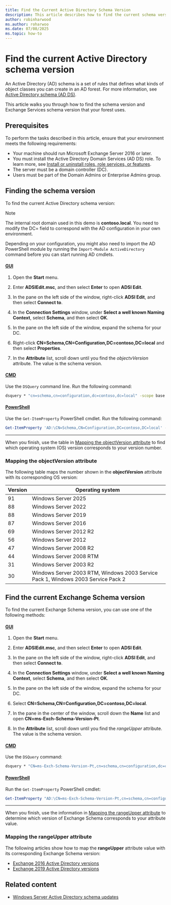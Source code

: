 ```yaml
---
title: Find the Current Active Directory Schema Version
description: This article describes how to find the current schema version in Active Directory for Windows Server.
author: robinharwood
ms.author: roharwoo
ms.date: 07/08/2025
ms.topic: how-to
---
```


# Find the current Active Directory schema version

An Active Directory (AD) schema is a set of rules that defines what kinds of object classes you can create in an AD forest. For more information, see [Active Directory schema (AD DS)](/windows/win32/ad/active-directory-schema).

This article walks you through how to find the schema version and Exchange Services schema version that your forest uses.

## Prerequisites

To perform the tasks described in this article, ensure that your environment meets the following requirements:

- Your machine should run Microsoft Exchange Server 2016 or later.
- You must install the Active Directory Domain Services (AD DS) role. To learn more, see [Install or uninstall roles, role services, or features](../../../administration/server-manager/install-or-uninstall-roles-role-services-or-features.md).
- The server must be a domain controller (DC).
- Users must be part of the Domain Admins or Enterprise Admins group.

## Finding the schema version

To find the current Active Directory schema version:

> [!NOTE]
> The internal root domain used in this demo is **contoso.local**. You need to modify the DC= field to correspond with the AD configuration in your own environment.
>
>Depending on your configuration, you might also need to import the AD PowerShell module by running the `Import-Module ActiveDirectory` command before you can start running AD cmdlets.

#### [GUI](#tab/gui)

1. Open the **Start** menu.

1. Enter **ADSIEdit.msc**, and then select **Enter** to open **ADSI Edit**.

1. In the pane on the left side of the window, right-click **ADSI Edit**, and then select **Connect to**.

1. In the **Connection Settings** window, under **Select a well known Naming Context**, select **Schema**, and then select **OK**.

1. In the pane on the left side of the window, expand the schema for your DC.

1. Right-click **CN=Schema,CN=Configuration,DC=contoso,DC=local** and then select **Properties**.

1. In the **Attribute** list, scroll down until you find the *objectvVersion* attribute. The value is the schema version.

#### [CMD](#tab/cmd)

Use the `DSQuery` command line. Run the following command:

```cmd
dsquery * "cn=schema,cn=configuration,dc=contoso,dc=local" -scope base -attr objectVersion
```

#### [PowerShell](#tab/powershell)

Use the `Get-ItemProperty` PowerShell cmdlet. Run the following command:

```powershell
Get-ItemProperty 'AD:\CN=Schema,CN=Configuration,DC=contoso,DC=local' -Name objectVersion
```

---

When you finish, use the table in [Mapping the objectVersion attribute](#mapping-the-objectversion-attribute) to find which operating system (OS) version corresponds to your version number.

### Mapping the objectVersion attribute

The following table maps the number shown in the **objectVersion** attribute with its corresponding OS version:

| Version | Operating system |
|---|---|
|91|Windows Server 2025|
|88|Windows Server 2022|
|88|Windows Server 2019|
|87|Windows Server 2016|
|69|Windows Server 2012 R2|
|56|Windows Server 2012|
|47|Windows Server 2008 R2|
|44|Windows Server 2008 RTM|
|31|Windows Server 2003 R2|
|30|Windows Server 2003 RTM, Windows 2003 Service Pack 1, Windows 2003 Service Pack 2|

## Find the current Exchange Schema version

To find the current Exchange Schema version, you can use one of the following methods:

#### [GUI](#tab/gui)

1. Open the **Start** menu.

1. Enter **ADSIEdit.msc**, and then select **Enter** to open **ADSI Edit**.

1. In the pane on the left side of the window, right-click **ADSI Edit**, and then select **Connect to**.

1. In the **Connection Settings** window, under **Select a well known Naming Context**, select **Schema**, and then select **OK**.

1. In the pane on the left side of the window, expand the schema for your DC.

1. Select **CN=Schema,CN=Configuration,DC=contoso,DC=local**.

1. In the pane in the center of the window, scroll down the **Name** list and open **CN=ms-Exch-Schema-Version-Pt**.

1. In the **Attribute** list, scroll down until you find the *rangeUpper* attribute. The value is the schema version.

#### [CMD](#tab/cmd)

Use the `DSQuery` command:

```cmd
dsquery * "CN=ms-Exch-Schema-Version-Pt,cn=schema,cn=configuration,dc=contoso,dc=local" -scope base -attr rangeUpper
```

#### [PowerShell](#tab/powershell)

Run the `Get-ItemProperty` PowerShell cmdlet:

```powershell
Get-ItemProperty "AD:\CN=ms-Exch-Schema-Version-Pt,cn=schema,cn=configuration,$((get-addomain).DistinguishedName)" -Name rangeUpper
```

---

When you finish, use the information in [Mapping the rangeUpper attribute](#mapping-the-rangeupper-attribute) to determine which version of Exchange Schema corresponds to your attribute value.

### Mapping the rangeUpper attribute

The following articles show how to map the **rangeUpper** attribute value with its corresponding Exchange Schema version:

- [Exchange 2016 Active Directory versions](/exchange/plan-and-deploy/prepare-ad-and-domains?view=exchserver-2016&preserve-view=true#exchange-2016-active-directory-versions)
- [Exchange 2019 Active Directory versions](/exchange/plan-and-deploy/prepare-ad-and-domains?view=exchserver-2019&preserve-view=true#exchange-2019-active-directory-versions)

## Related content

- [Windows Server Active Directory schema updates](Schema-Updates.md)

